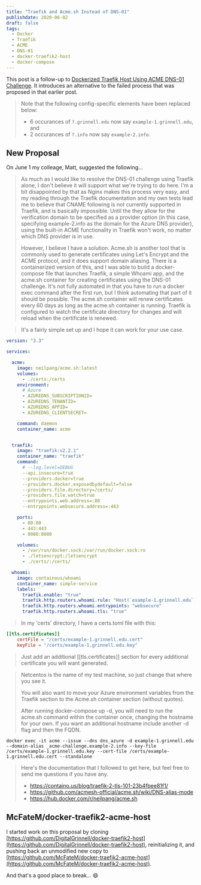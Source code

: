 ```yaml
---
title: "Traefik and Acme.sh Instead of DNS-01"
publishdate: 2020-06-02
draft: false
tags:
  - Docker
  - Traefik
  - ACME
  - DNS-01
  - docker-traefik2-host
  - docker-compose
---
```


This post is a follow-up to [Dockerized Traefik Host Using ACME DNS-01 Challenge](/en/posts/071-dockerized-traefik-using-acme-dns-01).  It introduces an alternative to the failed process that was proposed in that earlier post.

> Note that the following config-specific elements have been replaced below:
>   - 6 occurances of `?.grinnell.edu` now say `example-1.grinnell.edu`, and
>   - 2 occurances of `?.info` now say `example-2.info`.

## New Proposal

On June 1 my colleage, Matt, suggested the following...

> As much as I would like to resolve the DNS-01 challenge using Traefik alone, I don't believe it will support what we're trying to do here.  I'm a bit disappointed by that as Nginx makes this process very easy, and my reading through the Traefik documentation and my own tests lead me to believe that CNAME following is not currently supported in Traefik, and is basically impossible.  Until the they allow for the verification domain to be specified as a provider option (in this case, specifying example-2.info as the domain for the Azure DNS provider), using the built-in ACME functionality in Traefik won't work, no matter which DNS provider is in use.
>
> However, I believe I have a solution.  Acme.sh is another tool that is commonly used to generate certificates using Let's Encrypt and the ACME protocol, and it does support domain aliasing.  There is a containerized version of this, and I was able to build a docker-compose file that launches Traefik, a simple Whoami app, and the acme.sh container for creating certificates using the DNS-01 challenge.  It's not fully automated in that you have to run a docker exec command after the first run, but I think automating that part of it should be possible.  The acme.sh container will renew certificates every 60 days as long as the acme.sh container is running.  Traefik is configured to watch the certificate directory for changes and will reload when the certificate is renewed.

> It's a fairly simple set up and I hope it can work for your use case.


```yaml
version: "3.3"

services:

  acme:
    image: neilpang/acme.sh:latest
    volumes:
      - ./certs:/certs
    environment:
      # Azure
      - AZUREDNS_SUBSCRIPTIONID=
      - AZUREDNS_TENANTID=
      - AZUREDNS_APPID=
      - AZUREDNS_CLIENTSECRET=

    command: daemon
    container_name: acme


  traefik:
    image: "traefik:v2.2.1"
    container_name: "traefik"
    command:
      # --log.level=DEBUG
      --api.insecure=true
      --providers.docker=true
      --providers.docker.exposedbydefault=false
      --providers.file.directory=/certs/
      --providers.file.watch=true
      --entrypoints.web.address=:80
      --entrypoints.websecure.address=:443

    ports:
      - 80:80
      - 443:443
      - 8080:8080

    volumes:
      - /var/run/docker.sock:/var/run/docker.sock:ro
      - ./letsencrypt:/letsencrypt
      - ./certs/:/certs/

  whoami:
    image: containous/whoami
    container_name: simple-service
    labels:
      traefik.enable: "true"
      traefik.http.routers.whoami.rule: "Host(`example-1.grinnell.edu`)"
      traefik.http.routers.whoami.entrypoints: "websecure"
      traefik.http.routers.whoami.tls: "true"
```

> In my 'certs' directory, I have a certs.toml file with this:

```toml
[[tls.certificates]]
    certFile = "/certs/example-1.grinnell.edu.cert"
    keyFile = "/certs/example-1.grinnell.edu.key"
```
>
> Just add an additional [[tls.certificates]] section for every additional certificate you will want generated.

> Netcentos is the name of my test machine, so just change that where you see it.
>
> You will also want to move your Azure environment variables from the Traefik section to the Acme.sh container section (without quotes).
>
> After running docker-compose up -d, you will need to run the acme.sh command within the container once, changing the hostname for your own.  If you want an additional hostname include another -d flag and then the FQDN.

```
docker exec -it acme --issue --dns dns_azure -d example-1.grinnell.edu --domain-alias _acme-challenge.example-2.info --key-file /certs/example-1.grinnell.edu.key --cert-file /certs/example-1.grinnell.edu.cert --standalone
```
>
> Here's the documentation that I followed to get here, but feel free to send me questions if you have any.
>
> - https://containo.us/blog/traefik-2-tls-101-23b4fbee81f1/
> - https://github.com/acmesh-official/acme.sh/wiki/DNS-alias-mode
> - https://hub.docker.com/r/neilpang/acme.sh

## McFateM/docker-traefik2-acme-host

I started work on this proposal by cloning [https://github.com/DigitalGrinnell/docker-traefik2-host](https://github.com/DigitalGrinnell/docker-traefik2-host), reinitializing it, and pushing back an unmodified new copy to [https://github.com/McFateM/docker-traefik2-acme-host](https://github.com/McFateM/docker-traefik2-acme-host).


And that's a good place to break...  :smile:
